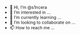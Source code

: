 - 👋 Hi, I’m @s1ncera
- 👀 I’m interested in ...
- 🌱 I’m currently learning ...
- 💞️ I’m looking to collaborate on ...
- 📫 How to reach me ...

<!---
s1ncera/s1ncera is a ✨ special ✨ repository because its `README.md` (this file) appears on your GitHub profile.
You can click the Preview link to take a look at your changes.
--->
